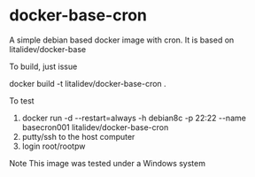 # docker-base-cron
A simple debian based docker image with cron.  It is based on litalidev/docker-base


To build, just issue

  docker build -t litalidev/docker-base-cron .


To test
  1. docker run -d --restart=always -h debian8c -p 22:22 --name basecron001 litalidev/docker-base-cron
  2. putty/ssh to the host computer
  3. login root/rootpw


Note
  This image was tested under a Windows system

